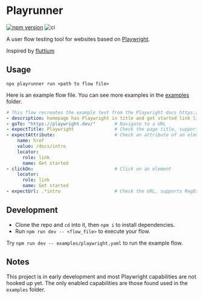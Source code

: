 # Playrunner
[![npm version](https://badge.fury.io/js/playrunner.svg)](https://badge.fury.io/js/playrunner)
![ci](https://github.com/MisterJimson/playrunner/actions/workflows/node.js.yml/badge.svg?branch=main)

A user flow testing tool for websites based on [Playwright](https://playwright.dev/).

Inspired by [fluttium](https://github.com/wolfenrain/fluttium)

## Usage
`npx playrunner run <path to flow file>`

Here is an example flow file. You can see more examples in the [examples](https://github.com/MisterJimson/playrunner/tree/main/examples) folder.

```yaml
# This flow recreates the example test from the Playwright docs https://playwright.dev/docs/writing-tests#the-example-test
- description: homepage has Playwright in title and get started link linking to the intro page
- goTo: "https://playwright.dev/"       # Navigate to a URL
- expectTitle: Playwright               # Check the page title, supports RegEx
- expectAttribute:                      # Check an attribute of an element
    name: href
    value: /docs/intro
    locator:
      role: link
      name: Get started
- clickOn:                              # Click on an element
    locator:
      role: link
      name: Get started
- expectUrl: .*intro                    # Check the URL, supports RegEx
```

## Development
- Clone the repo and `cd` into it, then `npm i` to install dependencies.
- Run `npm run dev -- <flow_file>` to execute your flow.

Try `npm run dev -- examples/playwright.yaml` to run the example flow.

## Notes
This project is in early development and most Playwright capabilities are not hooked up yet. The only enabled capabilities are those found used in the `examples` folder.
